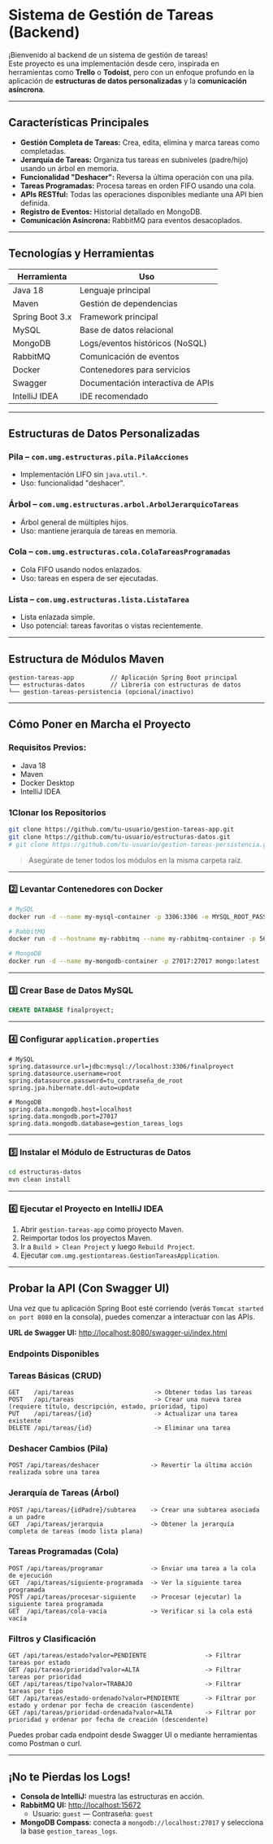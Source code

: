 # Sistema de Gestión de Tareas (Backend) 

¡Bienvenido al backend de un sistema de gestión de tareas!  
Este proyecto es una implementación desde cero, inspirada en herramientas como **Trello** o **Todoist**, pero con un enfoque profundo en la aplicación de **estructuras de datos personalizadas** y la **comunicación asíncrona**.

---

## Características Principales

- **Gestión Completa de Tareas:** Crea, edita, elimina y marca tareas como completadas.
- **Jerarquía de Tareas:** Organiza tus tareas en subniveles (padre/hijo) usando un árbol en memoria.
- **Funcionalidad "Deshacer":** Reversa la última operación con una pila.
- **Tareas Programadas:** Procesa tareas en orden FIFO usando una cola.
- **APIs RESTful:** Todas las operaciones disponibles mediante una API bien definida.
- **Registro de Eventos:** Historial detallado en MongoDB.
- **Comunicación Asíncrona:** RabbitMQ para eventos desacoplados.

---

## Tecnologías y Herramientas

| Herramienta         | Uso                                           |
|---------------------|-----------------------------------------------|
| Java 18             | Lenguaje principal                            |
| Maven               | Gestión de dependencias                       |
| Spring Boot 3.x     | Framework principal                           |
| MySQL               | Base de datos relacional                      |
| MongoDB             | Logs/eventos históricos (NoSQL)               |
| RabbitMQ            | Comunicación de eventos                       |
| Docker              | Contenedores para servicios                   |
| Swagger             | Documentación interactiva de APIs            |
| IntelliJ IDEA       | IDE recomendado                               |

---

## Estructuras de Datos Personalizadas

### Pila – `com.umg.estructuras.pila.PilaAcciones`
- Implementación LIFO sin `java.util.*`.
- Uso: funcionalidad "deshacer".

### Árbol – `com.umg.estructuras.arbol.ArbolJerarquicoTareas`
- Árbol general de múltiples hijos.
- Uso: mantiene jerarquía de tareas en memoria.

### Cola – `com.umg.estructuras.cola.ColaTareasProgramadas`
- Cola FIFO usando nodos enlazados.
- Uso: tareas en espera de ser ejecutadas.

### Lista – `com.umg.estructuras.lista.ListaTarea`
- Lista enlazada simple.
- Uso potencial: tareas favoritas o vistas recientemente.

---

## Estructura de Módulos Maven

```plaintext
gestion-tareas-app          // Aplicación Spring Boot principal
└── estructuras-datos       // Librería con estructuras de datos
└── gestion-tareas-persistencia (opcional/inactivo)
```

---

## Cómo Poner en Marcha el Proyecto

### Requisitos Previos:
- Java 18
- Maven
- Docker Desktop
- IntelliJ IDEA

### 1️Clonar los Repositorios

```bash
git clone https://github.com/tu-usuario/gestion-tareas-app.git
git clone https://github.com/tu-usuario/estructuras-datos.git
# git clone https://github.com/tu-usuario/gestion-tareas-persistencia.git
```

> Asegúrate de tener todos los módulos en la misma carpeta raíz.

---

### 2️⃣ Levantar Contenedores con Docker

```bash
# MySQL
docker run -d --name my-mysql-container -p 3306:3306 -e MYSQL_ROOT_PASSWORD=tu_contraseña_de_root mysql:latest

# RabbitMQ
docker run -d --hostname my-rabbitmq --name my-rabbitmq-container -p 5672:5672 -p 15672:15672 rabbitmq:3-management

# MongoDB
docker run -d --name my-mongodb-container -p 27017:27017 mongo:latest
```

---

### 3️⃣ Crear Base de Datos MySQL

```sql
CREATE DATABASE finalproyect;
```

---

### 4️⃣ Configurar `application.properties`

```properties
# MySQL
spring.datasource.url=jdbc:mysql://localhost:3306/finalproyect
spring.datasource.username=root
spring.datasource.password=tu_contraseña_de_root
spring.jpa.hibernate.ddl-auto=update

# MongoDB
spring.data.mongodb.host=localhost
spring.data.mongodb.port=27017
spring.data.mongodb.database=gestion_tareas_logs
```

---

### 5️⃣ Instalar el Módulo de Estructuras de Datos

```bash
cd estructuras-datos
mvn clean install
```

---

### 6️⃣ Ejecutar el Proyecto en IntelliJ IDEA

1. Abrir `gestion-tareas-app` como proyecto Maven.
2. Reimportar todos los proyectos Maven.
3. Ir a `Build > Clean Project` y luego `Rebuild Project`.
4. Ejecutar `com.umg.gestiontareas.GestionTareasApplication`.

---

## Probar la API (Con Swagger UI)

Una vez que tu aplicación Spring Boot esté corriendo (verás `Tomcat started on port 8080` en la consola), puedes comenzar a interactuar con las APIs.

**URL de Swagger UI:** [http://localhost:8080/swagger-ui/index.html](http://localhost:8080/swagger-ui/index.html)

### Endpoints Disponibles

### Tareas Básicas (CRUD)

```
GET    /api/tareas                      -> Obtener todas las tareas
POST   /api/tareas                      -> Crear una nueva tarea (requiere título, descripción, estado, prioridad, tipo)
PUT    /api/tareas/{id}                 -> Actualizar una tarea existente
DELETE /api/tareas/{id}                 -> Eliminar una tarea
```

### Deshacer Cambios (Pila)

```
POST /api/tareas/deshacer              -> Revertir la última acción realizada sobre una tarea
```

### Jerarquía de Tareas (Árbol)

```
POST /api/tareas/{idPadre}/subtarea    -> Crear una subtarea asociada a un padre
GET  /api/tareas/jerarquia             -> Obtener la jerarquía completa de tareas (modo lista plana)
```

### Tareas Programadas (Cola)

```
POST /api/tareas/programar             -> Enviar una tarea a la cola de ejecución
GET  /api/tareas/siguiente-programada  -> Ver la siguiente tarea programada
POST /api/tareas/procesar-siguiente    -> Procesar (ejecutar) la siguiente tarea programada
GET  /api/tareas/cola-vacia            -> Verificar si la cola está vacía
```

### Filtros y Clasificación

```
GET /api/tareas/estado?valor=PENDIENTE                -> Filtrar tareas por estado
GET /api/tareas/prioridad?valor=ALTA                  -> Filtrar tareas por prioridad
GET /api/tareas/tipo?valor=TRABAJO                    -> Filtrar tareas por tipo
GET /api/tareas/estado-ordenado?valor=PENDIENTE       -> Filtrar por estado y ordenar por fecha de creación (ascendente)
GET /api/tareas/prioridad-ordenada?valor=ALTA         -> Filtrar por prioridad y ordenar por fecha de creación (descendente)
```

Puedes probar cada endpoint desde Swagger UI o mediante herramientas como Postman o curl.

---

## ¡No te Pierdas los Logs!

- **Consola de IntelliJ:** muestra las estructuras en acción.
- **RabbitMQ UI:** [http://localhost:15672](http://localhost:15672)
  - Usuario: `guest` — Contraseña: `guest`
- **MongoDB Compass**: conecta a `mongodb://localhost:27017` y selecciona la base `gestion_tareas_logs`.

